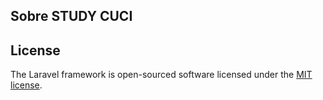 ## Sobre STUDY CUCI



## License

The Laravel framework is open-sourced software licensed under the [MIT license](https://opensource.org/licenses/MIT).
